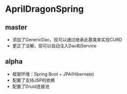 # AprilDragonSpring

master
---

- 添加了GenericDao，现可以通过继承此基类来实现CURD 
- 更正了注解，现可以自动注入Dao和Service 

alpha
---

- 框架环境：Spring Boot + JPA(Hibernate) 
- 配置了支持JSP的依赖 
- 配置了Druid连接池 
